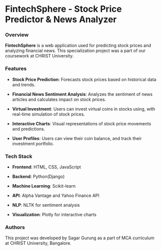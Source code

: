# FintechSphere - Stock Price Predictor & News Analyzer

### Overview

**FintechSphere** is a web application used for predicting stock prices and analyzing financial news. This specialization project was a part of our coursework at CHRIST University.

### Features

- **Stock Price Prediction**: Forecasts stock prices based on historical data and trends.

- **Financial News Sentiment Analysis**: Analyzes the sentiment of news articles and calculates impact on stock prices.

- **Virtual Investment**: Users can invest virtual coins in stocks using, with real-time simulation of stock prices.

- **Interactive Charts**: Visual representations of stock price movements and predictions.

- **User Profiles**: Users can view their coin balance, and track their investment portfolio.

### Tech Stack

- **Frontend**: HTML, CSS, JavaScript

- **Backend**: Python(Django)

- **Machine Learning**: Scikit-learn

- **API**: Alpha Vantage and Yahoo Finance API

- **NLP**: NLTK for sentiment analysis

- **Visualization**: Plotly for interactive charts

### Authors

This project was developed by Sagar Gurung as a part of MCA curriculum at CHRIST University, Bangalore.

